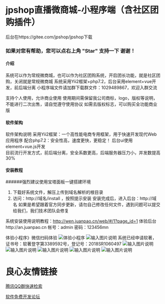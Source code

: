 # jpshop直播微商城-小程序端（含社区团购插件）
后台在https://gitee.com/jpshop/jpshop下载 
### 如果对您有帮助，您可以点右上角 "Star" 支持一下 谢谢！

#### 介绍
系统可以作为常规微商城，也可以作为社区团购系统，开启团长功能，就是社区团购，关闭就是常规微商城 
系统采用Yii2框架+php7.2，后台采用element+vue开发，前后端分离 
小程序端文件请加群下载群文件：1029489867，欢迎入群交流

支持个人使用，允许商业使用 
使用期间需保留我公司商标，logo，版权等说明，不能进行二次出售，请自觉遵守使用协议 
如需去版权标志，可以购买全功能商业版

#### 软件架构
软件架构说明
采用Yii2框架：一个高性能电商专用框架，用于快速开发现代Web应用程序 
配合php7.2：安全性高，速度更快，更稳定！ 
后台ui使用element+vue.js开发  
目前流行开发方式，前后端分离，安全系数更高，后端服务器压力小，并发数提高30%

#### 安装教程
######强烈建议使用宝塔面板一键搭建环境 
1.  下载好系统文件，解压上传到域名解析的根目录 
2.  访问：http://域名/install ，按照提示安装 
安装完成后，进入后台：http://域名 
如果是希望跟着官方同步更新，请勿自己修改任何文件，遇到问题可以提交给我们，我们技术团队会修复 

系统安装使用说明教程：http://wen.juanpao.cn/web/#/1?page_id=1 
体验后台http://an.juanpao.cn   帐号：admin  密码：123456mn


体验小程序》微信扫码体验 
![体验小程序](https://images.gitee.com/uploads/images/2020/0214/094433_e0de68fd_1843738.jpeg "322be14eb69cc07fdbe67476679f5491.jpg")
![输入图片说明](https://images.gitee.com/uploads/images/2020/0317/190503_efb386ea_1843738.jpeg "社区团购主图.jpg")
系统已经申请软著，证书号：软著登字第3389592号，登记号：2018SR1060497 
![输入图片说明](https://images.gitee.com/uploads/images/2020/0214/101331_cdbbdb66_1843738.png "1.png")
![输入图片说明](https://images.gitee.com/uploads/images/2020/0214/101343_b2011889_1843738.png "2.png")
![输入图片说明](https://images.gitee.com/uploads/images/2020/0214/101355_7de75117_1843738.png "3.png")
![输入图片说明](https://images.gitee.com/uploads/images/2020/0214/101404_27f15fc9_1843738.png "4.png")
![输入图片说明](https://images.gitee.com/uploads/images/2020/0317/190543_61cec198_1843738.jpeg "1_03.jpg")

 # 良心友情链接

[腾讯QQ群快速检索](http://u.720life.cn/s/8cf73f7c)

[软件免费开发论坛](http://u.720life.cn/s/bbb01dc0)